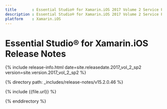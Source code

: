 ```yaml
---
title       : Essential Studio® for Xamarin.iOS 2017 Volume 2 Service Pack 2 Release Notes
description : Essential Studio® for Xamarin.iOS 2017 Volume 2 Service Pack 2 Release Notes
platform    : Xamarin.iOS
---
```


# Essential Studio® for Xamarin.iOS Release Notes

{% include release-info.html date=site.releasedate.2017_vol_2_sp2 version=site.version.2017_vol_2_sp2 %} 

{% directory path: _includes/release-notes/v15.2.0.46 %}

{% include {{file.url}} %}

{% enddirectory %}
